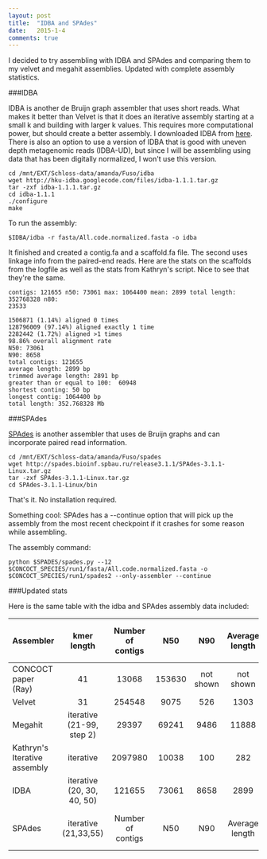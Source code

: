 ```yaml
---
layout: post
title:  "IDBA and SPAdes"
date:   2015-1-4
comments: true
---
```


I decided to try assembling with IDBA and SPAdes and comparing them to my velvet and megahit assemblies. Updated with complete assembly statistics.

###IDBA

IDBA is another de Bruijn graph assembler that uses short reads. What makes it better than Velvet is that it does an iterative assembly starting at a small k and building with larger k values. This requires more computational power, but should create a better assembly. I downloaded IDBA from [here](http://i.cs.hku.hk/~alse/hkubrg/projects/idba_ud/index.html). There is also an option to use a version of IDBA that is good with uneven depth metagenomic reads (IDBA-UD), but since I will be assembling using data that has been digitally normalized, I won't use this version.

~~~~
cd /mnt/EXT/Schloss-data/amanda/Fuso/idba
wget http://hku-idba.googlecode.com/files/idba-1.1.1.tar.gz
tar -zxf idba-1.1.1.tar.gz
cd idba-1.1.1
./configure
make
~~~~

To run the assembly:

~~~~
$IDBA/idba -r fasta/All.code.normalized.fasta -o idba
~~~~

It finished and created a contig.fa and a scaffold.fa file. The second uses linkage info from the paired-end reads. Here are the stats on the scaffolds from the logfile as well as the stats from Kathryn's script. Nice to see that they're the same.

~~~~
contigs: 121655 n50: 73061 max: 1064400 mean: 2899 total length: 352768328 n80: 
23533

1506871 (1.14%) aligned 0 times
128796009 (97.14%) aligned exactly 1 time
2282442 (1.72%) aligned >1 times
98.86% overall alignment rate
N50: 73061
N90: 8658
total contigs: 121655
average length: 2899 bp
trimmed average length: 2891 bp
greater than or equal to 100:  60948
shortest conting: 50 bp
longest contig: 1064400 bp
total length: 352.768328 Mb
~~~~

###SPAdes

[SPAdes](http://www-ncbi-nlm-nih-gov.proxy.lib.umich.edu/pubmed/22506599) is another assembler that uses de Bruijn graphs and can incorporate paired read information.

~~~~
cd /mnt/EXT/Schloss-data/amanda/Fuso/spades
wget http://spades.bioinf.spbau.ru/release3.1.1/SPAdes-3.1.1-Linux.tar.gz
tar -zxf SPAdes-3.1.1-Linux.tar.gz
cd SPAdes-3.1.1-Linux/bin
~~~~

That's it. No installation required.

Something cool: SPAdes has a --continue option that will pick up the assembly from the most recent checkpoint if it crashes for some reason while assembling.

The assembly command:

~~~~
python $SPADES/spades.py --12 $CONCOCT_SPECIES/run1/fasta/All.code.normalized.fasta -o $CONCOCT_SPECIES/run1/spades2 --only-assembler --continue
~~~~



###Updated stats

Here is the same table with the idba and SPAdes assembly data included:

Assembler | kmer length | Number of contigs | N50 | N90 | Average length | Contigs > 1kb | percent of reads used | assembly file name
:---------------|:--------:|:--------:|:--------:|:--------:|:------------:|:------------:|:------------:|--------:
CONCOCT paper (Ray) | 41 | 13068 | 153630 | not shown | not shown |  37627 | 99% | 
Velvet | 31 | 254548 | 9075 | 526 | 1303 | 0 |    91.6% | velveth_k31_code/contigs.fa
Megahit | iterative (21-99, step 2)| 29397 | 69241 | 9486 | 11888 |    15167 | 99.84% | megahit_DN/final.contigs.fa
Kathryn's Iterative assembly | iterative | 2097980 | 10038 | 100 | 282 | ? | 96.4% 
IDBA | iterative (20, 30, 40, 50) | 121655 | 73061 | 8658 | 2899 |    12786 | 98.86% | idba/scaffold.fa
SPAdes | iterative (21,33,55) | Number of contigs | N50 | N90 | Average length | Contigs > 1kb | percent of reads used | assembly file name

